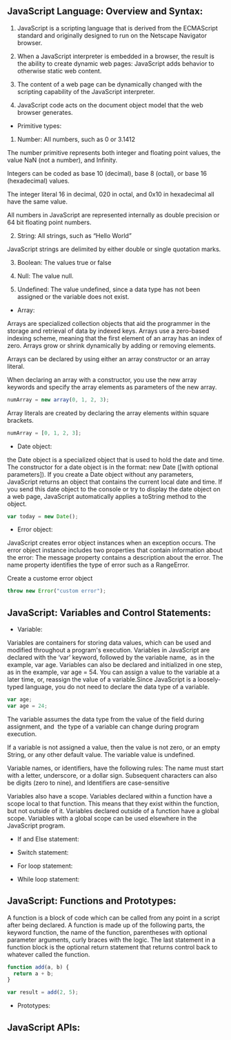## JavaScript Language: Overview and Syntax:

1. JavaScript is a scripting language that is derived from the ECMAScript standard and originally designed to run on the Netscape Navigator browser.

2. When a JavaScript interpreter is embedded in a browser, the result is the ability to create dynamic web pages: JavaScript adds behavior to otherwise static web content.

3. The content of a web page can be dynamically changed with the scripting capability of the JavaScript interpreter.

4. JavaScript code acts on the document object model that the web browser generates.

- Primitive types:

1. Number: All numbers, such as 0 or 3.1412

The number primitive represents both integer and floating point values, the value NaN (not a number), and Infinity.

Integers can be coded as base 10 (decimal), base 8 (octal), or base 16 (hexadecimal) values.

The integer literal 16 in decimal, 020 in octal, and 0x10 in hexadecimal all have the same value.

All numbers in JavaScript are represented internally as double precision or 64 bit floating point numbers.

2. String: All strings, such as “Hello World”

JavaScript strings are delimited by either double or single quotation marks.

3. Boolean: The values true or false

4. Null: The value null.

5. Undefined: The value undefined, since a data type has not been assigned or the variable does not exist.

- Array:

Arrays are specialized collection objects that aid the programmer in the storage and retrieval of data by indexed keys. Arrays use a zero-based indexing scheme, meaning that the first element of an array has an index of zero. Arrays grow or shrink dynamically by adding or removing elements.

Arrays can be declared by using either an array constructor or an array literal.

When declaring an array with a constructor, you use the new array keywords and specify
the array elements as parameters of the new array.

```js
numArray = new array(0, 1, 2, 3);
```

Array literals are created by declaring the array elements within square brackets.

```js
numArray = [0, 1, 2, 3];
```

- Date object:

the Date object is a specialized object that is used to hold the date and time. The constructor for a date object is in the format: new Date ([with optional parameters]). If you create a Date object without any parameters, JavaScript returns an object that contains
the current local date and time. If you send this date object to the console or try to display the date object on a web page, JavaScript automatically applies a toString method to the object.

```js
var today = new Date();
```

- Error object:

JavaScript creates error object instances when an exception occurs. The error object instance includes two properties that contain information about the error: The message property contains a description about the error. The name property identifies the type of error such as a RangeError.

Create a custome error object

```js
throw new Error("custom error");
```

## JavaScript: Variables and Control Statements:

- Variable:

Variables are ​containers for storing data values, which can be used and modified throughout a program's execution.​ Variables in JavaScript are declared with the ‘var’ keyword, followed by the variable name, ​ as in the example, var age. Variables can also be declared and initialized in one step, ​as in the example, var age = 54.​ You can assign a value to the variable at a later time, or, reassign the value of a variable.​ Since JavaScript is a loosely-typed language, you do not need to declare the data type of a variable.

```js
var age;
var age = 24;
```

The variable assumes the data type from the value of the field during assignment, and ​ the type of a variable can change during program execution.

If a variable is not assigned a value, then the value is not zero, or an empty String, or any other default value. The variable value is undefined.

Variable names, or identifiers, have the following rules: The name must start with a letter, underscore, or a dollar sign. Subsequent characters can also be digits (zero to nine), and Identifiers are case-sensitive

Variables also have a scope.​ Variables declared within a function have a scope local to that function. This means that they exist within the function, but not outside of it.​ Variables declared outside of a function have a global scope. Variables with a global scope can be used elsewhere in the JavaScript program​.

- If and Else statement:

- Switch statement:

- For loop statement:

- While loop statement:

## JavaScript: Functions and Prototypes:

A function is a block of code which can be called from any point in a script after being declared. A function is made up of the following parts, the keyword function, the name of the function, parentheses with optional parameter arguments, curly braces with the logic.
The last statement in a function block is the optional return statement that returns control back to whatever called the function.

```js
function add(a, b) {
  return a + b;
}

var result = add(2, 5);
```

- Prototypes:

## JavaScript APIs:
